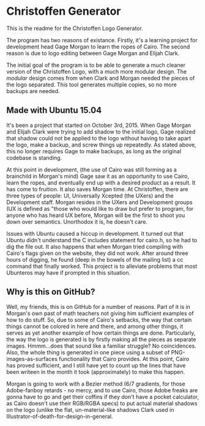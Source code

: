 # Christoffen Generator
This is the readme for the Christoffen Logo Generator.

The program has two reasons of existance. Firstly, it's a learning project for development head Gage Morgan to
learn the ropes of Cairo. The second reason is due to logo editing between Gage Morgan and Elijah Clark.

The initial goal of the program is to be able to generate a much cleaner version of the Christoffen Logo, with a 
much more modular design. The *modular* design comes from when Clark and Morgan needed the pieces of the logo separated. 
This tool generates multiple copies, so no more backups are needed.

## Made with Ubuntu 15.04
It's been a project that started on October 3rd, 2015. When Gage Morgan and Elijah Clark were trying to add shadow to 
the initial logo, Gage realized that shadow could not be applied to the logo without having to take apart the logo,
make a backup, and screw things up repeatedly. As stated above, this no longer requires Gage to make backups, as long
as the original codebase is standing.

At this point in development, (the use of Cairo was still forming as a brainchild in Morgan's mind) Gage saw it as an
opportunity to use Cairo, learn the ropes, and eventually end up with a desired product as a result. It has come to fruition.
It also saves Morgan time. At Christoffen, there are three types of people: UI, Universally Xcepted (the UXers) and the Development 
staff. Morgan resides in the UXers and Development groups (UX is defined as "those who would like to draw but prefer to program, 
for anyone who has heard UX before, Morgan will be the first to shoot you down over semantics. Unorthodox it is, he doesn't care.

Issues with Ubuntu caused a hiccup in development. It turned out that Ubuntu didn't understand the C includes statement for
cairo.h, so he had to dig the file out. It also happens that when Morgan tried compiling with Cairo's flags given on the website,
they did not work. After around three hours of digging, he found (deep in the bowels of the mailing list) a cc command that finally 
worked. This project is to alleviate problems that most Ubunteros may have if prompted in this situation.

## Why is this on GitHub?
Well, my friends, this is on GitHub for a number of reasons. Part of it is in Morgan's own past of math teachers not giving
him sufficient examples of how to do stuff. So, due to some of Cairo's setbacks, the way that certain things cannot be colored in 
here and there, and among other things, it serves as yet another example of how certain things are done. Particularly, the way the 
logo is generated is by firstly making all the pieces as separate images. Hmmm...does that sound like a familiar struggle? No 
coincidences. Also, the whole thing is generated in one piece using a subset of PNG-images-as-surfaces functionality that Cairo provides.
At this point, Cairo has proved sufficient, and I still have yet to count up the lines that have been writeen in the month it took (approximately) to make this happen.

Morgan is going to work with a Bezier method (6/7 gradients, for those Adobe-fanboy retards - no mercy, and to use Cairo, those Adobe 
freaks are gonna have to go and get their coffins if they don't have a pocket calculator, as Cairo doesn't use their RGB/RGBA specs) to 
put actual material shadows on the logo (unlike the flat, un-material-like shadows Clark used in Illustrator-of-death-for-design-in-general.



